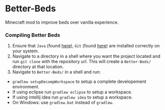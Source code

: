 Better-Beds
===========

Minecraft mod to improve beds over vanilla experience.

### Compiling Better Beds
1. Ensure that `Java` (found [here](http://www.oracle.com/technetwork/java/javase/downloads/jdk7-downloads-1880260.html)), `Git` (found [here](http://git-scm.com/download/)) are installed correctly on your system.
1. Navigate to a directory in a shell where you want the project located and run `git clone` with the repository url. This will create a `Better-Beds/` directory at that location.
1. Navigate to `Better-Beds/` in a shell and run:
 * `gradlew setupDecompWorkspace` to setup a complete developement environment.
 * If using eclipse run `gradlew eclipse` to setup a workspace.
 * If using intellij idea run `gradlew idea` to setup a workspace.
 * On Windows: use `gradlew.bat` instead of `gradlew`.
